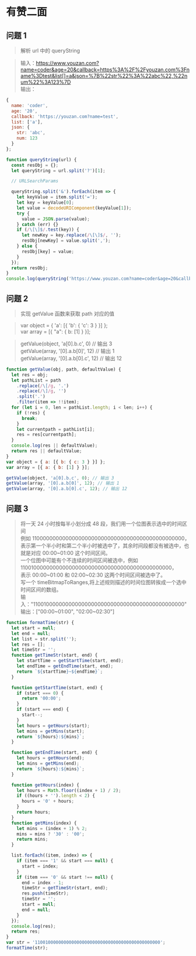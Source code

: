 # 有赞二面

## 问题 1

> 解析 url 中的 queryString

> 输入：https://www.youzan.com?name=coder&age=20&callback=https%3A%2F%2Fyouzan.com%3Fname%3Dtest&list[]=a&json=%7B%22str%22%3A%22abc%22,%22num%22%3A123%7D  
> 输出：

```js
{
  name: 'coder',
  age: '20',
  callback: 'https://youzan.com?name=test',
  list: ['a'],
  json: {
    str: 'abc',
    num: 123
  }
};
```

```js
function queryString(url) {
  const resObj = {};
  let queryString = url.split('?')[1];

  // URLSearchParams

  queryString.split('&').forEach(item => {
    let keyValue = item.split('=');
    let key = keyValue[0];
    let value = decodeURIComponent(keyValue[1]);
    try {
      value = JSON.parse(value);
    } catch (err) {}
    if (/\[\]$/.test(key)) {
      let newKey = key.replace(/\[\]$/, '');
      resObj[newKey] = value.split(',');
    } else {
      resObj[key] = value;
    }
  });
  return resObj;
}
console.log(queryString('https://www.youzan.com?name=coder&age=20&callback=https%3A%2F%2Fyouzan.com%3Fname%3Dtest&list[]=a&json=%7B%22str%22%3A%22abc%22,%22num%22%3A123%7D'));
```

## 问题 2

> 实现 getValue 函数来获取 path 对应的值

> var object = { 'a': [{ 'b': { 'c': 3 } }] };  
> var array = [{ "a": { b: [1] } }];

> getValue(object, 'a[0].b.c', 0) // 输出 3  
> getValue(array, '[0].a.b[0]', 12) // 输出 1  
> getValue(array, '[0].a.b[0].c', 12) // 输出 12

```js
function getValue(obj, path, defaultValue) {
  let res = obj;
  let pathList = path
    .replace(/\[/g, '.')
    .replace(/\]/g, '')
    .split('.')
    .filter(item => !!item);
  for (let i = 0, len = pathList.length; i < len; i++) {
    if (!res) {
      break;
    }
    let currentpath = pathList[i];
    res = res[currentpath];
  }
  console.log(res || defaultValue);
  return res || defaultValue;
}
var object = { a: [{ b: { c: 3 } }] };
var array = [{ a: { b: [1] } }];

getValue(object, 'a[0].b.c', 0); // 输出 3
getValue(array, '[0].a.b[0]', 12); // 输出 1
getValue(array, '[0].a.b[0].c', 12); // 输出 12
```

## 问题 3

> 将一天 24 小时按每半小划分成 48 段，我们用一个位图表示选中的时间区间  
> 例如 110000000000000000000000000000000000000000000000，表示第一个半小时和第二个半小时被选中了，其余时间段都没有被选中，也就是对应 00:00~01:00 这个时间区间。  
> 一个位图中可能有个不连续的时间区间被选中，例如 110010000000000000000000000000000000000000000000，  
> 表示 00:00~01:00 和 02:00~02:30 这两个时间区间被选中了。  
> 写一个 timeBitmapToRanges,将上述规则描述的时间位图转挨成一个选中时间区间的数组。  
> 输入："110010000000000000000000000000000000000000000000"  
> 输出：["00:00~01:00", "02:00~02:30"]

```js
function formatTime(str) {
  let start = null;
  let end = null;
  let list = str.split('');
  let res = [];
  let timeStr = '';
  function getTimeStr(start, end) {
    let startTime = getStartTime(start, end);
    let endTime = getEndTime(start, end);
    return `${startTime}~${endTime}`;
  }

  function getStartTime(start, end) {
    if (start === 0) {
      return '00:00';
    }
    if (start === end) {
      start--;
    }
    let hours = getHours(start);
    let mins = getMins(start);
    return `${hours}:${mins}`;
  }

  function getEndTime(start, end) {
    let hours = getHours(end);
    let mins = getMins(end);
    return `${hours}:${mins}`;
  }

  function getHours(index) {
    let hours = Math.floor((index + 1) / 2);
    if ((hours + '').length < 2) {
      hours = '0' + hours;
    }
    return hours;
  }
  function getMins(index) {
    let mins = (index + 1) % 2;
    mins = mins ? '30' : '00';
    return mins;
  }

  list.forEach((item, index) => {
    if (item === '1' && start === null) {
      start = index;
    }
    if (item === '0' && start !== null) {
      end = index - 1;
      timeStr = getTimeStr(start, end);
      res.push(timeStr);
      timeStr = '';
      start = null;
      end = null;
    }
  });
  console.log(res);
  return res;
}
var str = '110010000000000000000000000000000000000000000000';
formatTime(str);
```
